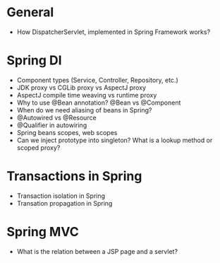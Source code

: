 # General
- How DispatcherServlet, implemented in Spring Framework works?

# Spring DI
- Component types (Service, Controller, Repository, etc.)
- JDK proxy vs CGLib proxy vs AspectJ proxy
- AspectJ compile time weaving vs runtime proxy
- Why to use @Bean annotation? @Bean vs @Component
- When do we need aliasing of beans in Spring?
- @Autowired vs @Resource
- @Qualifier in autowiring
- Spring beans scopes, web scopes
- Can we inject prototype into singleton? What is a lookup method or scoped proxy?

# Transactions in Spring
- Transaction isolation in Spring
- Transation propagation in Spring

# Spring MVC
- What is the relation between a JSP page and a servlet?
